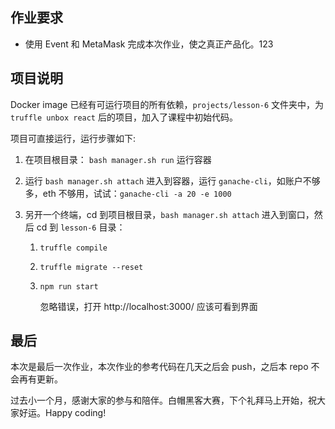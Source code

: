## 作业要求

*  使用 Event 和 MetaMask 完成本次作业，使之真正产品化。123

## 项目说明

Docker image 已经有可运行项目的所有依赖，`projects/lesson-6` 文件夹中，为 `truffle unbox react` 后的项目，加入了课程中初始代码。

项目可直接运行，运行步骤如下:

1. 在项目根目录： `bash manager.sh run` 运行容器

2. 运行 `bash manager.sh attach` 进入到容器，运行 `ganache-cli`，如账户不够多，eth 不够用，试试：`ganache-cli -a 20 -e 1000`

3. 另开一个终端，cd 到项目根目录，`bash manager.sh attach` 进入到窗口，然后 cd 到 `lesson-6` 目录：

    1. `truffle compile`
    2. `truffle migrate --reset`
    3. `npm run start`

        忽略错误，打开 http://localhost:3000/ 应该可看到界面

## 最后

本次是最后一次作业，本次作业的参考代码在几天之后会 push，之后本 repo 不会再有更新。

过去小一个月，感谢大家的参与和陪伴。白帽黑客大赛，下个礼拜马上开始，祝大家好运。Happy coding!
